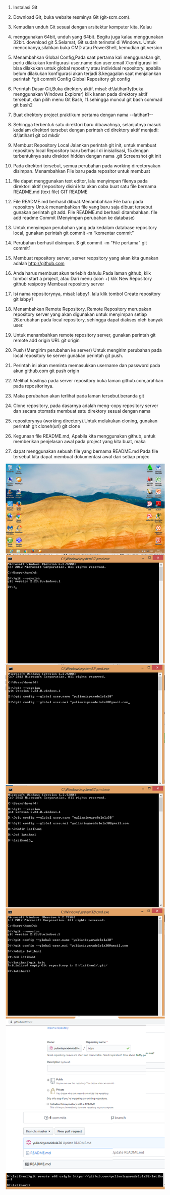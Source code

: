 1. Instalasi Git
2. Download Git, buka website resminya Git (git-scm.com).
3. Kemudian unduh Git sesuai dengan arsitektur komputer kita. Kalau
4. menggunakan 64bit, unduh yang 64bit. Begitu juga kalau menggunakan 32bit.
download git
5.Selamat, Git sudah terinstal di Windows. Untuk mencobanya,silahkan buka CMD atau PowerShell, kemudian
git version

6. Menambahkan Global Config,Pada saat pertama kali menggunakan git, perlu dilakukan konfigurasi user.name dan user.email
7.konfigurasi ini bisa dilakukan untuk global repostiry atau individual repository. apabila belum dilakukan konfigurasi akan terjadi
8.kegagalan saat menjalankan perintah *git commit Config Global Repository
git config

9. Perintah Dasar Git,Buka direktory aktif, misal: d:\latihan1y(buka menggunakan Windows Explorer) klik kanan pada direktory
aktif tersebut, dan pilih menu Git Bash,
11.sehingga muncul git bash commad git bash2
12. Buat direktory project praktikum pertama dengan nama --latihan1--
13. Sehingga terbentuk satu direktori baru dibawahnya, selanjutnya masuk kedalam direktori tersebut dengan perintah cd direktory
aktif menjadi: d:\latihan1 git cd mkdir

14. Membuat Repository Local Jalankan perintah git init, untuk membuat repository local Repository baru berhasil di inisialisasi,
15.dengan terbentuknya satu direktori hidden dengan nama .git Screenshot git init

16. Pada direktori tersebut, semua perubahan pada working directoryakan disimpan. Menambahkan File baru pada repositor untuk membuat
17. file dapat menggunakan text editor, lalu menyimpan filenya pada direktori aktif (repository disini kita akan coba buat satu file
bernama README.md (text file)
GIT README

18. File README.md berhasil dibuat.Menambahkan File baru pada repository Untuk menambahkan file yang baru saja dibuat tersebut
gunakan perintah git add. File README.md berhasil ditambahkan. file add readme Commit (Menyimpan perubahan ke database)
20. Untuk menyimpan perubahan yang ada kedalam database repository local, gunakan perintah git commit -m “komentar commit”
21. Perubahan berhasil disimpan. $ git commit -m “File pertama"
git commit1

22. Membuat repository server, server reopsitory yang akan kita gunakan adalah http://github.com
23. Anda harus membuat akun terlebih dahulu.Pada laman github, klik tombol start a project, atau Dari menu (icon +) klik New
Repository
github resipotry Membuat repository server

24. Isi nama repositorynya, misal: labpy1. lalu klik tombol Create repository git labpy1
25. Menambahkan Remote Repository, Remote Repository merupakan repository server yang akan digunakan untuk menyimpan setiap
26.erubahan pada local repository, sehingga dapat diakses oleh banyak user.
27. Untuk menambahkan remote repository server, gunakan perintah git remote add origin URL
git origin

28. Push (Mengirim perubahan ke server) Untuk mengirim perubahan pada local repository ke server gunakan perintah git push.
29. Perintah ini akan meminta memasukkan username dan password pada akun github.com
git push origin

30. Melihat hasilnya pada server repository buka laman github.com,arahkan pada repositorinya.
31. Maka perubahan akan terlihat pada laman tersebut.beranda git
32. Clone repository, pada dasarnya adalah meng-copy repository server dan secara otomatis membuat satu direktory sesuai dengan nama
33. repositorynya (working directory).Untuk melakukan cloning, gunakan perintah git cloneh(url)
git clone

34. Kegunaan file README.md, Apabila kita menggunakan github, untuk memberikan penjelasan awal pada project yang kita buat, maka
35. dapat menggunakan sebuah file yang bernama README.md Pada file tersebut kita dapat membuat dokumentasi awal dari setiap projec

![URL](Screenshot/Screenshot%20(1).png)
![URL](Screenshot/git%20version.png)
![URL](Screenshot/git%20config.png)
![URL](Screenshot/git%20mkdir.png)
![URL](Screenshot/git%20init.png)
![URL](Screenshot/git%20new%20repository.png)
![URL](Screenshot/git%20server.png)
![URL](Screenshot/git%20remote%20add%20origin.png)

